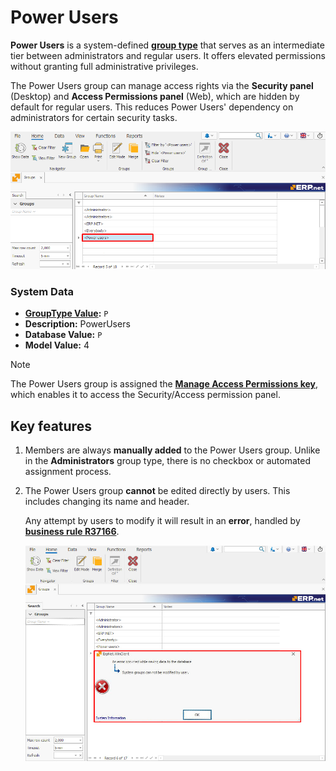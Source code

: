 # Power Users

**Power Users** is a system-defined **[group type](index.md#group-types)** that serves as an intermediate tier between administrators and regular users. It offers elevated permissions without granting full administrative privileges.

The Power Users group can manage access rights via the **Security panel** (Desktop) and **Access Permissions panel** (Web), which are hidden by default for regular users. This reduces Power Users' dependency on administrators for certain security tasks.

![pictures](pictures/Power_user_group_19_12.png)

### System Data

- **[GroupType Value](https://docs.erp.net/model/entities/Systems.Security.Groups.html#grouptype):** `P`
- **Description:** PowerUsers
- **Database Value:** `P`
- **Model Value:** 4

> [!NOTE]
> The Power Users group is assigned the **[Manage Access Permissions key](../system-permissions/manage-access-permissions.md)**, which enables it to access the Security/Access permission panel.


## Key features

1. Members are always **manually added** to the Power Users group. Unlike in the **Administrators** group type, there is no checkbox or automated assignment process.

2. The Power Users group **cannot** be edited directly by users. This includes changing its name and header.

   Any attempt by users to modify it will result in an **error**, handled by **[business rule R37166](https://docs.erp.net/tech/modules/system/security/system-permissions/manage-access-permissions.html?q=R37166#business-rule-enforcement)**.

   ![pictures](pictures/Error_window_19_12.jpg)
   
